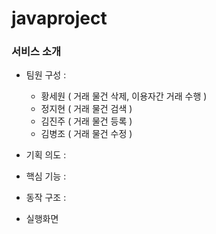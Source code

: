# javaproject
<h3>서비스 소개</h3>

* 팀원 구성 : 
  - 황세원 ( 거래 물건 삭제, 이용자간 거래 수행 )
  - 정지현 ( 거래 물건 검색 )
  - 김진주 ( 거래 물건 등록 )
  - 김병조 ( 거래 물건 수정 )

* 기획 의도 : 

* 핵심 기능 : 

* 동작 구조 : 

* 실행화면 

